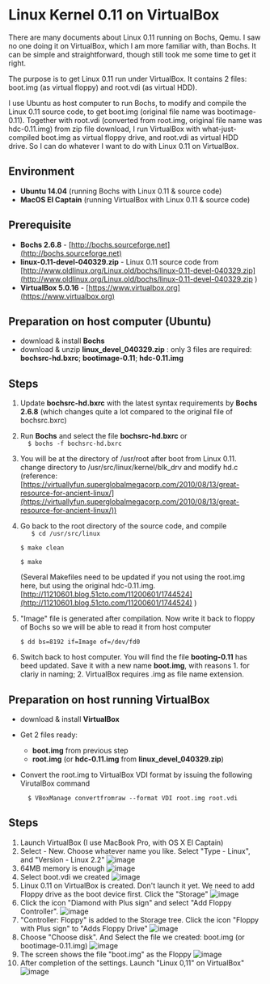# Linux Kernel 0.11 on VirtualBox

There are many documents about Linux 0.11 running on Bochs, Qemu. I saw no one doing it on VirtualBox, which I am more familiar with, than Bochs. It can be simple and straightforward, though still took me some time to get it right.

The purpose is to get Linux 0.11 run under VirtualBox. It contains 2 files: boot.img (as virtual floppy) and root.vdi (as virtual HDD).

I use Ubuntu as host computer to run Bochs, to modify and compile the Linux 0.11 source code, to get boot.img (original file name was bootimage-0.11). Together with root.vdi (converted from root.img, original file name was hdc-0.11.img) from zip file download, I run VirtualBox with what-just-compiled boot.img as virtual floppy drive, and root.vdi as virtual HDD drive. So I can do whatever I want to do with Linux 0.11 on VirtualBox. 

## Environment
- **Ubuntu 14.04** (running Bochs with Linux 0.11 & source code)
- **MacOS El Captain** (running VirtualBox with Linux 0.11 & source code)

## Prerequisite
- **Bochs 2.6.8** - [http://bochs.sourceforge.net](http://bochs.sourceforge.net)
- **linux-0.11-devel-040329.zip** - Linux 0.11 source code from  [http://www.oldlinux.org/Linux.old/bochs/linux-0.11-devel-040329.zip](http://www.oldlinux.org/Linux.old/bochs/linux-0.11-devel-040329.zip    )
- **VirtualBox 5.0.16** - [https://www.virtualbox.org](https://www.virtualbox.org)

## Preparation on host computer (Ubuntu)
- download & install **Bochs**
- download & unzip **linux_devel_040329.zip** : only 3 files are required: **bochsrc-hd.bxrc**; **bootimage-0.11**; **hdc-0.11.img**

## Steps
1. Update **bochsrc-hd.bxrc** with the latest syntax requirements by **Bochs 2.6.8** (which changes quite a lot compared to the original file of bochsrc.bxrc)
2. Run **Bochs** and select the file **bochsrc-hd.bxrc** or   
`   $ bochs -f bochsrc-hd.bxrc
`
3. You will be at the directory of /usr/root after boot from Linux 0.11. change directory to /usr/src/linux/kernel/blk_drv and modify hd.c
 (reference: [https://virtuallyfun.superglobalmegacorp.com/2010/08/13/great-resource-for-ancient-linux/](https://virtuallyfun.superglobalmegacorp.com/2010/08/13/great-resource-for-ancient-linux/)) 
4. Go back to the root directory of the source code, and compile  
`    $ cd /usr/src/linux  
`

    `$ make clean
` 

    `$ make
`

    (Several Makefiles need to be updated if you not using the root.img here, but using the original hdc-0.11.img. [http://11210601.blog.51cto.com/11200601/1744524](http://11210601.blog.51cto.com/11200601/1744524)
)
5. "Image" file is generated after compilation. Now write it back to floppy of Bochs so we will be able to read it from host computer

    `$ dd bs=8192 if=Image of=/dev/fd0
`
6. Switch back to host computer. You will find the file **booting-0.11** has beed updated. Save it with a new name **boot.img**, with reasons  1. for clariy in naming; 2. VirtualBox requires .img as file name extension. 

## Preparation on host running VirtualBox
- download & install **VirtualBox**

- Get 2 files ready: 

    - **boot.img** from previous step
    - **root.img** (or **hdc-0.11.img** from **linux_devel_040329.zip**)

- Convert the root.img to VirtualBox VDI format by issuing the following VirutalBox command

    `	$ VBoxManage convertfromraw --format VDI root.img root.vdi
`


## Steps
1. Launch VirtualBox (I use MacBook Pro, with OS X El Captain)
2. Select - New. Choose whatever name you like. Select "Type - Linux", and "Version - Linux 2.2"
![image](https://dl.dropboxusercontent.com/u/26460417/VirtualBox_Linux_0-1.png)
3. 64MB memory is enough
![image](https://dl.dropboxusercontent.com/u/26460417/VirtualBox_Linux_0-2.png)
4. Select boot.vdi we created 
![image](https://dl.dropboxusercontent.com/u/26460417/VirtualBox_Linux_0-3.png)
5. Linux 0.11 on VirtualBox is created. Don't launch it yet. We need to add Floppy drive as the boot device first. Click the "Storage" 
![image](https://dl.dropboxusercontent.com/u/26460417/VirtualBox_Linux_0-4.png)
6. Click the icon "Diamond with Plus sign"  and select "Add Floppy Controller". 
![image](https://dl.dropboxusercontent.com/u/26460417/VirtualBox_Linux_0-5.png)
7. "Controller: Floppy" is added to the Storage tree. Click the icon "Floppy with Plus sign" to "Adds Floppy Drive"
![image](https://dl.dropboxusercontent.com/u/26460417/VirtualBox_Linux_0-6.png)
8. Choose "Choose disk". And Select the file we created: boot.img (or bootimage-0.11.img)
![image](https://dl.dropboxusercontent.com/u/26460417/VirtualBox_Linux_0-7.png)
9. The screen shows the file "boot.img" as the Floppy
![image](https://dl.dropboxusercontent.com/u/26460417/VirtualBox_Linux_0-8.png)
10. After completion of the settings. Launch "Linux 0,11" on VirtualBox" 
![image](https://dl.dropboxusercontent.com/u/26460417/VirtualBox_Linux_0.png)











   

 